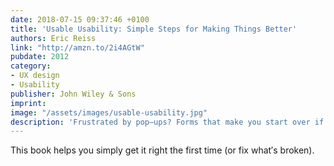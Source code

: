 ```yaml
---
date: 2018-07-15 09:37:46 +0100
title: 'Usable Usability: Simple Steps for Making Things Better'
authors: Eric Reiss
link: "http://amzn.to/2i4AGtW"
pubdate: 2012
category:
- UX design
- Usability
publisher: John Wiley & Sons
imprint:
image: "/assets/images/usable-usability.jpg"
description: 'Frustrated by pop–ups? Forms that make you start over if you miss a field? Nonsensical error messages? You′re not alone!'
---
```


This book helps you simply get it right the first time (or fix what′s broken).
